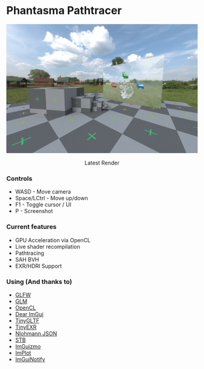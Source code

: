 # Phantasma Pathtracer

<p align="center">
<img src="https://raw.githubusercontent.com/WhatevvsDev/Phantasma/master/AdvGfx/render.jpg">
</p>
<p align="center">
Latest Render 
</p>

### Controls
- WASD - Move camera
- Space/LCtrl - Move up/down
- F1 - Toggle cursor / UI
- P - Screenshot

### Current features
- GPU Acceleration via OpenCL
- Live shader recompilation
- Pathtracing
- SAH BVH
- EXR/HDRI Support

### Using (And thanks to)
- [GLFW](https://www.glfw.org/)
- [GLM](https://github.com/g-truc/glm)
- [OpenCL](https://www.khronos.org/opencl/)
- [Dear ImGui](https://github.com/ocornut/imgui)
- [TinyGLTF](https://github.com/syoyo/tinygltf)
- [TinyEXR](https://github.com/syoyo/tinyexr)
- [Nlohmann JSON](https://github.com/nlohmann/json)
- [STB](https://github.com/nothings/stb)
- [ImGuizmo](https://github.com/CedricGuillemet/ImGuizmo)
- [ImPlot](https://github.com/epezent/implot)
- [ImGuiNotify](https://github.com/TyomaVader/ImGuiNotify)

